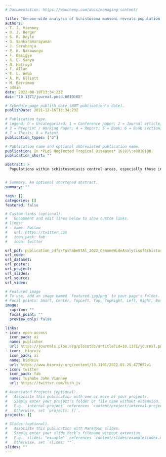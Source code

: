 ```yaml
---
# Documentation: https://wowchemy.com/docs/managing-content/

title: "Genome-wide analysis of Schistosoma mansoni reveals population structure and praziquantel drug selection pressure within Ugandan hot-spot communities"
authors:
- T. J. Vianney
- D. J. Berger
- S. R. Doyle
- G. Sankaranarayanan
- J. Serubanja 
- P. K. Nakawungu
- F. Besigye 
- R. E. Sanya 
- N. Holroyd 
- F. Allan
- E. L. Webb 
- A. M. Elliott
- M. Berriman
- admin
date: 2022-08-18T13:34:23Z
doi: "10.1371/journal.pntd.0010188"

# Schedule page publish date (NOT publication's date).
publishDate: 2021-12-16T13:34:23Z

# Publication type.
# Legend: 0 = Uncategorized; 1 = Conference paper; 2 = Journal article;
# 3 = Preprint / Working Paper; 4 = Report; 5 = Book; 6 = Book section;
# 7 = Thesis; 8 = Patent
publication_types: ["2"]

# Publication name and optional abbreviated publication name.
publication: In *PLoS Neglected Tropical Diseases* 16(8)\:e0010188.
publication_short: ""

abstract: >
  Populations within schistosomiasis control areas, especially those in Africa, are recommended to receive regular mass drug administration (MDA) with praziquantel (PZQ) as the main strategy for controlling the disease. The impact of PZQ treatment on schistosome genetics remains poorly understood, and is limited by a lack of high-resolution genetic data on the population structure of parasites within these control areas. We generated whole-genome sequence data from 174 individual miracidia collected from both children and adults from fishing communities on islands in Lake Victoria in Uganda that had received either annual or quarterly MDA with PZQ over four years, including samples collected immediately before and four weeks after treatment. Genome variation within and between samples was characterised and we investigated genomic signatures of natural selection acting on these populations that could be due to PZQ treatment. The parasite population on these islands was more diverse than found in nearby villages on the lake shore. We saw little or no genetic differentiation between villages, or between the groups of villages with different treatment intensity, but slightly higher genetic diversity within the pre-treatment compared to post-treatment parasite populations. We identified classes of genes significantly enriched within regions of the genome with evidence of recent positive selection among post-treatment and intensively treated parasite populations. The differential selection observed in post-treatment and pre-treatment parasite populations could be linked to any reduced susceptibility of parasites to praziquantel treatment.


# Summary. An optional shortened abstract.
summary: ""

tags: []
categories: []
featured: false

# Custom links (optional).
#   Uncomment and edit lines below to show custom links.
# links:
# - name: Follow
#   url: https://twitter.com
#   icon_pack: fab
#   icon: twitter

url_pdf: publication_pdfs/TushabeEtAl_2022_GenomeWideAnalysisofSchistosomaMansoniRevealspopulationstructureandpraziquanteldrugselectionpressurewithinUgandanhotspotcommunities_PLoSNTD.pdf
url_code:
url_dataset:
url_poster:
url_project:
url_slides:
url_source:
url_video:

# Featured image
# To use, add an image named `featured.jpg/png` to your page's folder. 
# Focal points: Smart, Center, TopLeft, Top, TopRight, Left, Right, BottomLeft, Bottom, BottomRight.
image:
  caption: ""
  focal_point: ""
  preview_only: false

links:
- icon: open-access
  icon_pack: ai
  name: publisher
  url: https://journals.plos.org/plosntds/article?id=10.1371/journal.pntd.0010188
- icon:  biorxiv
  icon_pack: ai
  name: bioRxiv
  url: https://www.biorxiv.org/content/10.1101/2022.01.25.477652v1
- icon: twitter
  icon_pack: fab
  name: Tushabe John Vianney
  url: https://twitter.com/tush_jv

# Associated Projects (optional).
#   Associate this publication with one or more of your projects.
#   Simply enter your project's folder or file name without extension.
#   E.g. `internal-project` references `content/project/internal-project/index.md`.
#   Otherwise, set `projects: []`.
projects: []

# Slides (optional).
#   Associate this publication with Markdown slides.
#   Simply enter your slide deck's filename without extension.
#   E.g. `slides: "example"` references `content/slides/example/index.md`.
#   Otherwise, set `slides: ""`.
slides: ""
---
```

